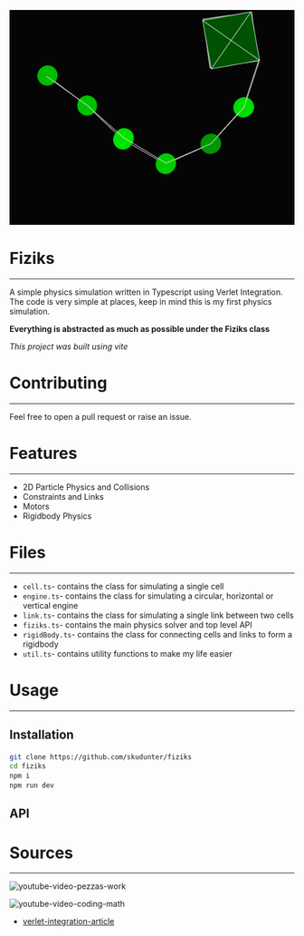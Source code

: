 ![fiziks logo](https://github.com/skudunter/fiziks/blob/main/fiziks.png?raw=true)
# Fiziks
--- 
A simple physics simulation written in Typescript using Verlet Integration.
The code is very simple at places, keep in mind this is my first physics simulation.

**Everything is abstracted as much as possible under the Fiziks class**

*This project was built using vite*
# Contributing
---
Feel free to open a pull request or raise an issue.
# Features
---
- 2D Particle Physics and Collisions
- Constraints and Links
- Motors
- Rigidbody Physics
# Files
---
- `cell.ts`- contains the class for simulating a single cell
- `engine.ts`- contains the class for simulating a circular, horizontal or vertical engine
- `link.ts`- contains the class for simulating a single link between two cells
- `fiziks.ts`- contains the main physics solver and top level API
- `rigidBody.ts`- contains the class for connecting cells and links to form a rigidbody
- `util.ts`- contains utility functions to make my life easier
# Usage
---
## Installation

```bash
git clone https://github.com/skudunter/fiziks
cd fiziks
npm i
npm run dev
```

## API

# Sources
---
![youtube-video-pezzas-work](https://www.youtube.com/watch?v=lS_qeBy3aQI)

![youtube-video-coding-math](https://www.youtube.com/watch?v=3HjO_RGIjCU)

- [verlet-integration-article](https://betterprogramming.pub/making-a-verlet-physics-engine-in-javascript-1dff066d7bc5)